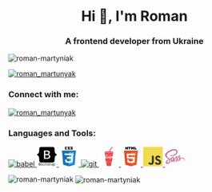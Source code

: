 <h1 align="center">Hi 👋, I'm Roman</h1>
<h3 align="center">A frontend developer from Ukraine</h3>

<p align="left"> <img src="https://komarev.com/ghpvc/?username=roman-martyniak&label=Profile%20views&color=0e75b6&style=flat" alt="roman-martyniak" /> </p>

<p align="left"> <a href="https://twitter.com/roman_martunyak" target="blank"><img src="https://img.shields.io/twitter/follow/roman_martunyak?logo=twitter&style=for-the-badge" alt="roman_martunyak" /></a> </p>

<h3 align="left">Connect with me:</h3>
<p align="left">
<a href="https://twitter.com/roman_martunyak" target="blank"><img align="center" src="https://raw.githubusercontent.com/rahuldkjain/github-profile-readme-generator/master/src/images/icons/Social/twitter.svg" alt="roman_martunyak" height="30" width="40" /></a>
</p>

<h3 align="left">Languages and Tools:</h3>
<p align="left"> <a href="https://babeljs.io/" target="_blank" rel="noreferrer"> <img src="https://www.vectorlogo.zone/logos/babeljs/babeljs-icon.svg" alt="babel" width="40" height="40"/> </a> <a href="https://getbootstrap.com" target="_blank" rel="noreferrer"> <img src="https://raw.githubusercontent.com/devicons/devicon/master/icons/bootstrap/bootstrap-plain-wordmark.svg" alt="bootstrap" width="40" height="40"/> </a> <a href="https://www.w3schools.com/css/" target="_blank" rel="noreferrer"> <img src="https://raw.githubusercontent.com/devicons/devicon/master/icons/css3/css3-original-wordmark.svg" alt="css3" width="40" height="40"/> </a> <a href="https://git-scm.com/" target="_blank" rel="noreferrer"> <img src="https://www.vectorlogo.zone/logos/git-scm/git-scm-icon.svg" alt="git" width="40" height="40"/> </a> <a href="https://gulpjs.com" target="_blank" rel="noreferrer"> <img src="https://raw.githubusercontent.com/devicons/devicon/master/icons/gulp/gulp-plain.svg" alt="gulp" width="40" height="40"/> </a> <a href="https://www.w3.org/html/" target="_blank" rel="noreferrer"> <img src="https://raw.githubusercontent.com/devicons/devicon/master/icons/html5/html5-original-wordmark.svg" alt="html5" width="40" height="40"/> </a> <a href="https://developer.mozilla.org/en-US/docs/Web/JavaScript" target="_blank" rel="noreferrer"> <img src="https://raw.githubusercontent.com/devicons/devicon/master/icons/javascript/javascript-original.svg" alt="javascript" width="40" height="40"/> </a> <a href="https://sass-lang.com" target="_blank" rel="noreferrer"> <img src="https://raw.githubusercontent.com/devicons/devicon/master/icons/sass/sass-original.svg" alt="sass" width="40" height="40"/> </a> </p>

<p><img align="left" src="https://github-readme-stats.vercel.app/api/top-langs?username=roman-martyniak&show_icons=true&locale=en&layout=compact" alt="roman-martyniak" /></p>

<p>&nbsp;<img align="center" src="https://github-readme-stats.vercel.app/api?username=roman-martyniak&show_icons=true&theme=dark&locale=en" alt="roman-martyniak" /></p>

